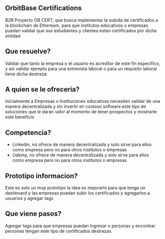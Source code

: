 ## OrbitBase Certifications

B2B Proyecto OB CERT, que busca implementar la subida de certificados a la blockchain de Ethereum, para que institutos educativos o empresas puedan validar que sus estudiantes y clientes estan certificados por dicha entidad

## Que resuelve?

Validar que tanto la empresa o el usuario es acreditor de este fin especifico, y asi validar ejemplo para una entrevista laboral o para un requisito laboral tiene dicha destreza

## A quien se le ofreceria?

Inicialmente a Empresas o Instituciones educativas necesiten validar de una manera decentralizada y sin invertir en costoso software este tipo de soluciones que le daran valor al momento de tener prospectos y mostrarle este beneficio

## Competencia?

- Linkedin, no ofrece de manera decentralizada y solo sirve para ellos como empresa pero no para otros institutos o empresas
- Udemy, no ofrece de manera decentralizada y solo sirve para ellos como empresa pero no para otros institutos o empresas

## Prototipo informacion?

Este es solo un mvp prototipo la idea es mejorarlo para que tenga un dashboard y las empresas puedan subir los certificados y agregarlos a usuarios y agregar tags

## Que viene pasos?

Agregar tags para que empresas puedan ingresar o personas y encontrar personas tengan este tipo de certificados destrezas
